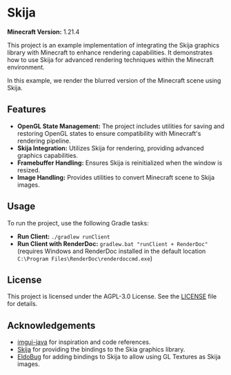 # Skija

**Minecraft Version:** 1.21.4

This project is an example implementation of integrating the Skija graphics library with Minecraft to enhance rendering capabilities. It demonstrates how to use Skija for advanced rendering techniques within the Minecraft environment.

In this example, we render the blurred version of the Minecraft scene using Skija.

## Features

- **OpenGL State Management:** The project includes utilities for saving and restoring OpenGL states to ensure compatibility with Minecraft's rendering pipeline.
- **Skija Integration:** Utilizes Skija for rendering, providing advanced graphics capabilities.
- **Framebuffer Handling:** Ensures Skija is reinitialized when the window is resized.
- **Image Handling:** Provides utilities to convert Minecraft scene to Skija images.

## Usage

To run the project, use the following Gradle tasks:

- **Run Client:** `./gradlew runClient`
- **Run Client with RenderDoc:** `gradlew.bat "runClient + RenderDoc"` (requires Windows and RenderDoc installed in the default location `C:\Program Files\RenderDoc\renderdoccmd.exe`)

## License

This project is licensed under the AGPL-3.0 License. See the [LICENSE](LICENSE) file for details. 

## Acknowledgements

- [imgui-java](https://github.com/SpaiR/imgui-java) for inspiration and code references.
- [Skija](https://github.com/HumbleUI/Skija) for providing the bindings to the Skia graphics library.
- [EldoBug](https://github.com/EldoDebug) for adding bindings to Skija to allow using GL Textures as Skija images.
